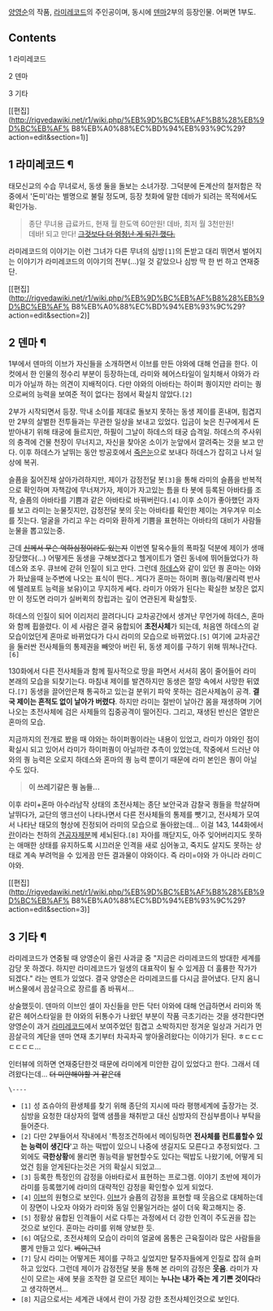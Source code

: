 [양영순](%EC%96%91%EC%98%81%EC%88%9C.md)의 작품,
[라미레코드](%EB%9D%BC%EB%AF%B8%EB%A0%88%EC%BD%94%EB%93%9C.md)의 주인공이며, 동시에
[덴마](%EB%8D%B4%EB%A7%88.md)2부의 등장인물. 어쩌면 1부도.

## Contents

    

1 라미레코드

2 덴마

3 기타

[[편집](http://rigvedawiki.net/r1/wiki.php/%EB%9D%BC%EB%AF%B8%28%EB%9D%BC%EB%AF%
B8%EB%A0%88%EC%BD%94%EB%93%9C%29?action=edit&section=1)]

## 1 라미레코드 ¶

태모신교의 수습 무녀로서, 동생 둘을 돌보는 소녀가장. 그덕분에 돈계산의 철저함은 작중에서 '돈미'라는 별명으로 불릴 정도며, 등장 첫화에
말한 데바가 되려는 목적에서도 확인가능.  

> 종단 무녀용 급료카드, 현재 월 한도액 60만원! 데바, 최저 월 3천만원!  
데바! 되고 만다! <del>[그것보다 더 엄청난 게 되긴 했다.](%EC%95%BC%EC%99%80.md)</del>

  
라미레코드의 이야기는 이런 그녀가 다른 무녀의 심방`[1]`의 돈받고 대리 뛰면서 벌어지는 이야기가 라미레코드의 이야기의 전부(...)일 것
같았으나 심방 딱 한 번 하고 연재중단.

[[편집](http://rigvedawiki.net/r1/wiki.php/%EB%9D%BC%EB%AF%B8%28%EB%9D%BC%EB%AF%
B8%EB%A0%88%EC%BD%94%EB%93%9C%29?action=edit&section=2)]

## 2 덴마 ¶

1부에서 덴마의 이브가 자신들을 소개하면서 이브를 만든 야와에 대해 언급을 한다. 이 컷에서 한 인물의 정수리 부분이 등장하는데, 라미와
헤어스타일이 일치해서 야와가 라미가 아닐까 하는 의견이 지배적이다. 다만 야와의 아바타는 하이퍼 퀑이지만 라미는 퀑으로써의 능력을 보여준
적이 없다는 점에서 확실치 않았다.`[2]`

  

2부가 시작되면서 등장. 막내 소이를 제대로 돌보지 못하는 동생 제이를 혼내며, 힘겹지만 2부의 살벌한 전투들과는 무관한 일상을 보내고
있었다. 입금이 늦은 친구에게서 돈 받아내기 위해 태궁에 들르지만, 하필이 그날이 하데스의 태궁 습격일. 하데스의 주사위의 충격에 건물
천장이 무너지고, 자신을 찾아온 소이가 눈앞에서 깔려죽는 것을 보고 만다. 이후 하데스가 날뛰는 동안 방공호에서 [죽은눈](%EC%A3%BD%EC%9D%80%20%EB%88%88.md)으로 보내다 하데스가 잡히고 나서 일상에 복귀.

  

슬픔을 짊어진채 살아가려하지만, 제이가 감정전달 봇`[3]`을 통해 라미의 슬픔을 반복적으로 확인하며 자책감에 무너져가자, 제이가 자고있는
틈을 타 봇에 등록된 아바타를 조작, 슬픔의 아바타를 기쁨과 같은 아바타로 바꿔버린다.`[4]`.이후 소이가 좋아했던 과자를 보고 라미는
눈물짓지만, 감정전달 봇의 웃는 아바타를 확인한 제이는 겨우겨우 미소를 짓는다. 얼굴을 가리고 우는 라미와 환하게 기쁨을 표현하는 아바타의
대비가 사람들 눈물을 뽑고있는중.

  

근데 <del>[신](%EC%96%91%EC%98%81%EC%88%9C.md)께서 무슨 억하심정이라도 있는지</del> 이번엔
탈옥수들의 폭파질 덕분에 제이가 생매장당했다(...) 어떻게든 동생을 구해보겠다고 헬게이트가 열린 동네에 뛰어들었다가 하데스와 조우. 큐브에
갇혀 인질이 되고 만다. 그런데 [하데스](%ED%95%98%EB%8D%B0%EC%8A%A4.md)와 같이 있던 퀑 혼마는 야와가
화났을때 눈주변에 나오는 표식이 띈다.. 게다가 혼마는 하이퍼 퀑(능력/물리력 반사에 텔레포트 능력을 보유)이고 무지하게 쎄다. 라미가
야와가 된다는 확실한 보장은 없지만 이 정도면 라미가 실버퀵의 창립과는 깊이 연관된게 확실할듯.

  

하데스의 인질이 되어 이리저리 끌려다니다 교차공간에서 생겨난 무언가에 하데스, 혼마와 함께 휩쓸렸다. 이 세 사람은 결국 융합되어
**초전사체**가 되는데, 처음엔 하데스의 겉모습이었던게 혼마로 바뀌었다가 다시 라미의 모습으로 바뀌었다.`[5]` 여기에 교차공간을 둘러싼
전사체들의 통제권을 빼앗아 버린 뒤, 동생 제이를 구하기 위해 뛰쳐나간다.`[6]`

  

130화에서 다른 전사체들과 함께 필사적으로 땅을 파면서 서서히 몸이 줄어들어 라미 본래의 모습을 되찾기는다. 마침내 제이를 발견하지만
동생은 절망 속에서 사망한 뒤였다.`[7]` 동생을 끌어안은채 통곡하고 있는걸 분위기 파악 못하는 검은사제놈이 공격. **결국 제이는 흔적도
없이 날아가 버렸다**. 하지만 라미는 절반이 날아간 몸을 재생하며 기어나오는 초전사체에 검은 사제들의 집중공격이 떨어진다. 그리고, 재생된
반신은 열받은 혼마의 모습.

  

지금까지의 전개로 봤을 때 야와는 하이퍼퀑이라는 내용이 있었고, 라미가 야와인 점이 확실시 되고 있어서 라미가 하이퍼퀑이 아닐까란 추측이
있었는데, 작중에서 드러난 야와의 퀑 능력은 오로지 하데스와 혼마의 퀑 능력 뿐이기 때문에 라미 본인은 퀑이 아닐 수도 있다.

  

> **이 쓰레기같은 퀑 놈들...**

  
이후 라미+혼마 아수라남작 상태의 초전사체는 종단 보안국과 감찰국 퀑들을 학살하며 날뛰다가, 교단의 앵크선이 나타나면서 다른 전사체들의
통제를 뺏기고, 전사체가 모여서 나타난 태모의 형상에 진정되어 라미의 모습으로 돌아왔는데... 이걸 143, 144화에서
[란](%EB%9E%80.md)이라는 천하의
[견공자제분](%EA%B2%AC%EA%B3%B5%EC%9E%90%EC%A0%9C%EB%B6%84.md)께 세뇌된다.`[8]` 자아를
깨닫지도, 아주 잊어버리지도 못하는 애매한 상태를 유지하도록 시끄러운 인격을 새로 심어놓고, 죽지도 살지도 못하는 상태로 계속 부려먹을 수
있게끔 만든 결과물이 야와이다. 즉 라미=야와 가 아니라 라미⊂야와.

[[편집](http://rigvedawiki.net/r1/wiki.php/%EB%9D%BC%EB%AF%B8%28%EB%9D%BC%EB%AF%
B8%EB%A0%88%EC%BD%94%EB%93%9C%29?action=edit&section=3)]

## 3 기타 ¶

  

라미레코드가 연중될 때 양영순이 올린 사과글 중 "지금은 라미레코드의 방대한 세계를 감당 못 하겠다. 하지만 라미레코드가 일생의 대표작이 될
수 있게끔 더 훌륭한 작가가 되겠다." 라는 멘트가 있었다. 결국 양영순은 라미레코드를 다시금 끌어냈다. 단지 옴니버스물에서 끔살극으로
장르를 좀 바꿔서...

  

상술했듯이. 덴마의 이브인 셀이 자신들을 만든 닥터 야와에 대해 언급하면서 라미와 똑같은 헤어스타일을 한 야와의 뒤통수가 나왔던 부분이 작품
극초기라는 것을 생각한다면 양영순이 과거
[라미레코드](%EB%9D%BC%EB%AF%B8%EB%A0%88%EC%BD%94%EB%93%9C.md)에서 보여주었던 힘겹고 소박하지만
정겨운 일상과 거리가 먼 끔살극의 계단을 덴마 연재 초기부터 차곡차곡 쌓아올려왔다는 이야기가 된다. ㅎㄷㄷㄷㄷㄷㄷㄷ...

  

인터뷰에 의하면 연재중단한것 때문에 라미에게 미안한 감이 있었다고 한다. 그래서 데려왔다는데... <del>더 미안해야할 거
같은데</del>

`\----`

  * `[1]` 성 죠슈아의 환생체를 찾기 위해 종단의 지시에 따라 평행세계에 출장가는 것. 심방을 요청한 대상자의 혈액 샘플을 채취받고 대신 심방자의 잔심부름이나 부탁을 들어준다.
  * `[2]` 다만 2부들어서 작내에서 '특정조건하에서 메이팅하면 **전사체를 컨트롤할수 있는 능력이 생긴다**'고 하는 떡밥이 있으니 나중에 생길지도 모른다고 추정되었다. 그외에도 **극한상황**에 몰리면 퀑능력을 발현할수도 있다는 떡밥도 나왔기에, 어떻게 되었건 힘을 얻게된다는것은 거의 확실시 되었고...
  * `[3]` 등록한 특정인의 감정을 아바타로서 표현하는 프로그램. 이야기 초반에 제이가 라미를 등록했기에 라미의 대략적인 감정을 확인할수 있게 되었다.
  * `[4]` [이브](%EC%9D%B4%EB%B8%8C.md)의 원형으로 보인다. [이브](%EC%9D%B4%EB%B8%8C.md)가 슬픔의 감정을 표현할 때 웃음으로 대체하는데 이 장면이 나오자 야와가 라미와 동일 인물일거라는 설이 더욱 확고해지는 중.
  * `[5]` 정황상 융합된 인격들이 서로 다투는 과정에서 더 강한 인격이 주도권을 잡는 것으로 보인다. 혼마는 라미를 위해 양보한 듯.
  * `[6]` 여담으로, 초전사체의 모습이 라미의 얼굴에 몸통은 근육질이라 많은 사람들을 뿜게 만들고 있다. <del>베이근녀</del>
  * `[7]` 당시 라미는 어떻게든 제이를 구하고 싶었지만 탈주자들에게 인질로 잡혀 슬퍼하고 있었다. 그런데 제이가 감정전달 봇을 통해 본 라미의 감정은 **웃음**. 라미가 자신이 모르는 새에 봇을 조작한 걸 모르던 제이는 **누나는 내가 죽는 게 기쁜 것이다**라고 생각하면서...
  * `[8]` 지금으로서는 세계관 내에서 란이 가장 강한 초전사체인것으로 보인다.

